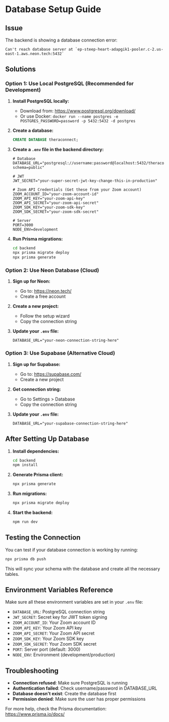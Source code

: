 # Database Setup Guide

## Issue
The backend is showing a database connection error:
```
Can't reach database server at `ep-steep-heart-adapgik1-pooler.c-2.us-east-1.aws.neon.tech:5432`
```

## Solutions

### Option 1: Use Local PostgreSQL (Recommended for Development)

1. **Install PostgreSQL locally:**
   - Download from: https://www.postgresql.org/download/
   - Or use Docker: `docker run --name postgres -e POSTGRES_PASSWORD=password -p 5432:5432 -d postgres`

2. **Create a database:**
   ```sql
   CREATE DATABASE theraconnect;
   ```

3. **Create a `.env` file in the backend directory:**
   ```env
   # Database
   DATABASE_URL="postgresql://username:password@localhost:5432/theraconnect?schema=public"

   # JWT
   JWT_SECRET="your-super-secret-jwt-key-change-this-in-production"

   # Zoom API Credentials (Get these from your Zoom account)
   ZOOM_ACCOUNT_ID="your-zoom-account-id"
   ZOOM_API_KEY="your-zoom-api-key"
   ZOOM_API_SECRET="your-zoom-api-secret"
   ZOOM_SDK_KEY="your-zoom-sdk-key"
   ZOOM_SDK_SECRET="your-zoom-sdk-secret"

   # Server
   PORT=3000
   NODE_ENV=development
   ```

4. **Run Prisma migrations:**
   ```bash
   cd backend
   npx prisma migrate deploy
   npx prisma generate
   ```

### Option 2: Use Neon Database (Cloud)

1. **Sign up for Neon:**
   - Go to: https://neon.tech/
   - Create a free account

2. **Create a new project:**
   - Follow the setup wizard
   - Copy the connection string

3. **Update your `.env` file:**
   ```env
   DATABASE_URL="your-neon-connection-string-here"
   ```

### Option 3: Use Supabase (Alternative Cloud)

1. **Sign up for Supabase:**
   - Go to: https://supabase.com/
   - Create a new project

2. **Get connection string:**
   - Go to Settings > Database
   - Copy the connection string

3. **Update your `.env` file:**
   ```env
   DATABASE_URL="your-supabase-connection-string-here"
   ```

## After Setting Up Database

1. **Install dependencies:**
   ```bash
   cd backend
   npm install
   ```

2. **Generate Prisma client:**
   ```bash
   npx prisma generate
   ```

3. **Run migrations:**
   ```bash
   npx prisma migrate deploy
   ```

4. **Start the backend:**
   ```bash
   npm run dev
   ```

## Testing the Connection

You can test if your database connection is working by running:
```bash
npx prisma db push
```

This will sync your schema with the database and create all the necessary tables.

## Environment Variables Reference

Make sure all these environment variables are set in your `.env` file:

- `DATABASE_URL`: PostgreSQL connection string
- `JWT_SECRET`: Secret key for JWT token signing
- `ZOOM_ACCOUNT_ID`: Your Zoom account ID
- `ZOOM_API_KEY`: Your Zoom API key
- `ZOOM_API_SECRET`: Your Zoom API secret
- `ZOOM_SDK_KEY`: Your Zoom SDK key
- `ZOOM_SDK_SECRET`: Your Zoom SDK secret
- `PORT`: Server port (default: 3000)
- `NODE_ENV`: Environment (development/production)

## Troubleshooting

- **Connection refused**: Make sure PostgreSQL is running
- **Authentication failed**: Check username/password in DATABASE_URL
- **Database doesn't exist**: Create the database first
- **Permission denied**: Make sure the user has proper permissions

For more help, check the Prisma documentation: https://www.prisma.io/docs/
